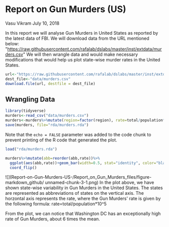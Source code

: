 Report on Gun Murders (US)
================
Vasu Vikram
July 10, 2018

In this report we will analyse Gun Murders in United States as reported by the latest data of FBI. We will download data from the URL mentioned below: "<https://raw.githubusercontent.com/rafalab/dslabs/master/inst/extdata/murders.csv>" We will then wrangle data and would make necessary modifications that would help us plot state-wise murder rates in the United States.

``` r
url<-"https://raw.githubusercontent.com/rafalab/dslabs/master/inst/extdata/murders.csv"
dest_file<-"data/murders.csv"
download.file(url, destfile = dest_file)
```

Wrangling Data
--------------

``` r
library(tidyverse)
murders<-read_csv("data/murders.csv")
murders<-murders%>%mutate(region=factor(region), rate=total/population*10^5)
save(murders, file="rda/murders.rda")
```

Note that the `echo = FALSE` parameter was added to the code chunk to prevent printing of the R code that generated the plot.

``` r
load("rda/murders.rda")

murders%>%mutate(abb=reorder(abb,rate))%>%
  ggplot(aes(abb,rate))+geom_bar(width=0.5, stat="identity", color="black")+
  coord_flip()
```

![](Report-on-Gun-Murders-US-/Report_on_Gun_Murders_files/figure-markdown_github/
unnamed-chunk-3-1.png) In the plot above, we have shown state-wise variability in Gun Murders in the United States. The states are represented as abbreviations of states on the vertical axis. The horzontal axis represents the rate, where the Gun Murders' rate is given by the following formula: rate=total/population\*10^5

From the plot, we can notice that Washington DC has an exceptionally high rate of Gun Murders, about 6 times the mean.
